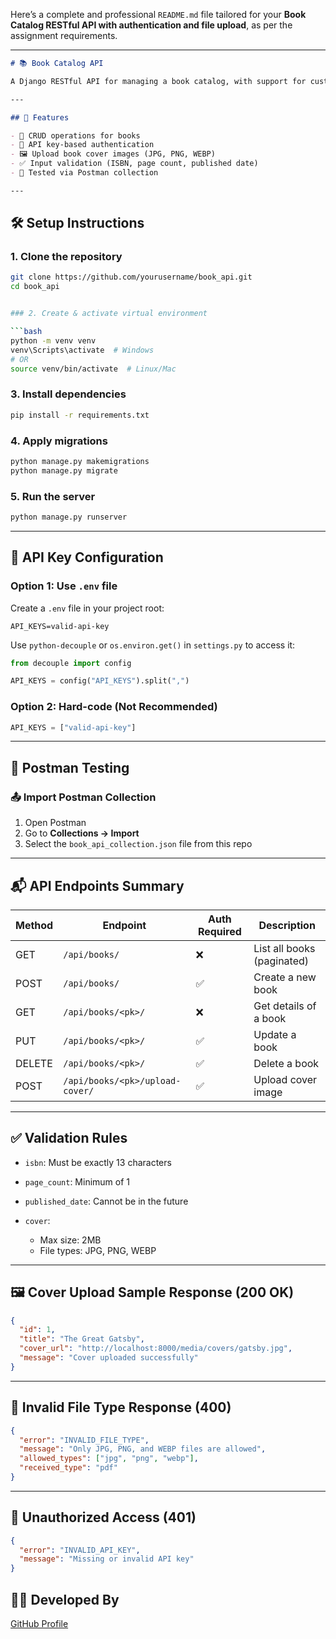 Here’s a complete and professional `README.md` file tailored for your **Book Catalog RESTful API with authentication and file upload**, as per the assignment requirements.

---

````markdown
# 📚 Book Catalog API

A Django RESTful API for managing a book catalog, with support for custom API key authentication and book cover image uploads.

---

## 🚀 Features

- 📖 CRUD operations for books
- 🔐 API key-based authentication
- 🖼️ Upload book cover images (JPG, PNG, WEBP)
- ✅ Input validation (ISBN, page count, published date)
- 🔄 Tested via Postman collection

---
````

## 🛠️ Setup Instructions

### 1. Clone the repository

```bash
git clone https://github.com/yourusername/book_api.git
cd book_api


### 2. Create & activate virtual environment

```bash
python -m venv venv
venv\Scripts\activate  # Windows
# OR
source venv/bin/activate  # Linux/Mac
```

### 3. Install dependencies

```bash
pip install -r requirements.txt
```

### 4. Apply migrations

```bash
python manage.py makemigrations
python manage.py migrate
```

### 5. Run the server

```bash
python manage.py runserver
```

---

## 🔐 API Key Configuration

### Option 1: Use `.env` file

Create a `.env` file in your project root:

```env
API_KEYS=valid-api-key
```

Use `python-decouple` or `os.environ.get()` in `settings.py` to access it:

```python
from decouple import config

API_KEYS = config("API_KEYS").split(",")
```

### Option 2: Hard-code (Not Recommended)

```python
API_KEYS = ["valid-api-key"]
```

---

## 🧪 Postman Testing

### 📤 Import Postman Collection

1. Open Postman
2. Go to **Collections → Import**
3. Select the `book_api_collection.json` file from this repo

---

## 📬 API Endpoints Summary

| Method | Endpoint                        | Auth Required | Description                |
| ------ | ------------------------------- | ------------- | -------------------------- |
| GET    | `/api/books/`                   | ❌             | List all books (paginated) |
| POST   | `/api/books/`                   | ✅             | Create a new book          |
| GET    | `/api/books/<pk>/`              | ❌             | Get details of a book      |
| PUT    | `/api/books/<pk>/`              | ✅             | Update a book              |
| DELETE | `/api/books/<pk>/`              | ✅             | Delete a book              |
| POST   | `/api/books/<pk>/upload-cover/` | ✅             | Upload cover image         |

---

## ✅ Validation Rules

* `isbn`: Must be exactly 13 characters
* `page_count`: Minimum of 1
* `published_date`: Cannot be in the future
* `cover`:

  * Max size: 2MB
  * File types: JPG, PNG, WEBP

---

## 🖼️ Cover Upload Sample Response (200 OK)

```json
{
  "id": 1,
  "title": "The Great Gatsby",
  "cover_url": "http://localhost:8000/media/covers/gatsby.jpg",
  "message": "Cover uploaded successfully"
}
```

---

## 🚫 Invalid File Type Response (400)

```json
{
  "error": "INVALID_FILE_TYPE",
  "message": "Only JPG, PNG, and WEBP files are allowed",
  "allowed_types": ["jpg", "png", "webp"],
  "received_type": "pdf"
}
```

---

## 🔐 Unauthorized Access (401)

```json
{
  "error": "INVALID_API_KEY",
  "message": "Missing or invalid API key"
}
```


## 👨‍💻 Developed By

[GitHub Profile](https://github.com/sanket-sakariya)

```
